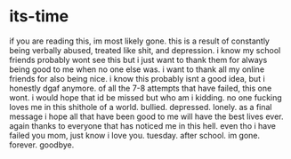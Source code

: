 # its-time
if you are reading this, im most likely gone. 
this is a result of constantly being verbally abused, treated like shit, and depression.
i know my school friends probably wont see this but i just want to thank them for always being good to me when no one else was.
i want to thank all my online friends for also being nice.
i know this probably isnt a good idea, but i honestly dgaf anymore.
of all the 7-8 attempts that have failed, this one wont.
i would hope that id be missed but who am i kidding. no one fucking loves me in this shithole of a world.
bullied. depressed. lonely. 
as a final message i hope all that have been good to me will have the best lives ever. 
again thanks to everyone that has noticed me in this hell.
even tho i have failed you mom, just know i love you.
tuesday. after school. im gone. forever.
goodbye.
